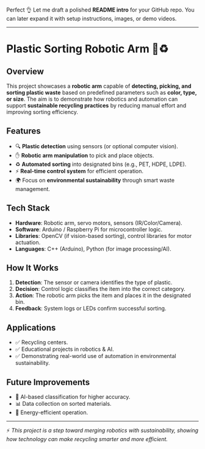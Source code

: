 Perfect 👌 Let me draft a polished **README intro** for your GitHub repo. You can later expand it with setup instructions, images, or demo videos.

---

# Plastic Sorting Robotic Arm 🤖♻️

## Overview

This project showcases a **robotic arm** capable of **detecting, picking, and sorting plastic waste** based on predefined parameters such as **color, type, or size**. The aim is to demonstrate how robotics and automation can support **sustainable recycling practices** by reducing manual effort and improving sorting efficiency.

## Features

* 🔍 **Plastic detection** using sensors (or optional computer vision).
* ✋ **Robotic arm manipulation** to pick and place objects.
* ♻️ **Automated sorting** into designated bins (e.g., PET, HDPE, LDPE).
* ⚡ **Real-time control system** for efficient operation.
* 🌍 Focus on **environmental sustainability** through smart waste management.

## Tech Stack

* **Hardware**: Robotic arm, servo motors, sensors (IR/Color/Camera).
* **Software**: Arduino / Raspberry Pi for microcontroller logic.
* **Libraries**: OpenCV (if vision-based sorting), control libraries for motor actuation.
* **Languages**: C++ (Arduino), Python (for image processing/AI).

## How It Works

1. **Detection**: The sensor or camera identifies the type of plastic.
2. **Decision**: Control logic classifies the item into the correct category.
3. **Action**: The robotic arm picks the item and places it in the designated bin.
4. **Feedback**: System logs or LEDs confirm successful sorting.

## Applications

* ✅ Recycling centers.
* ✅ Educational projects in robotics & AI.
* ✅ Demonstrating real-world use of automation in environmental sustainability.

## Future Improvements

* 🧠 AI-based classification for higher accuracy.
* 📊 Data collection on sorted materials.
* 🔋 Energy-efficient operation.

---

⚡ *This project is a step toward merging robotics with sustainability, showing how technology can make recycling smarter and more efficient.*

